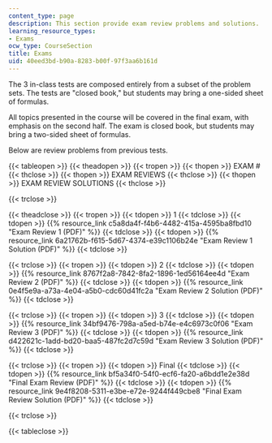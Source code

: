 ```yaml
---
content_type: page
description: This section provide exam review problems and solutions.
learning_resource_types:
- Exams
ocw_type: CourseSection
title: Exams
uid: 40eed3bd-b90a-8283-b00f-97f3aa6b161d
---
```


The 3 in-class tests are composed entirely from a subset of the problem sets. The tests are "closed book," but students may bring a one-sided sheet of formulas.

All topics presented in the course will be covered in the final exam, with emphasis on the second half. The exam is closed book, but students may bring a two-sided sheet of formulas.

Below are review problems from previous tests.

{{< tableopen >}}
{{< theadopen >}}
{{< tropen >}}
{{< thopen >}}
EXAM #
{{< thclose >}}
{{< thopen >}}
EXAM REVIEWS
{{< thclose >}}
{{< thopen >}}
EXAM REVIEW SOLUTIONS
{{< thclose >}}

{{< trclose >}}

{{< theadclose >}}
{{< tropen >}}
{{< tdopen >}}
1
{{< tdclose >}}
{{< tdopen >}}
{{% resource_link c5a8da4f-f4b6-4482-415a-4595ba8fbd10 "Exam Review 1 (PDF)" %}}
{{< tdclose >}}
{{< tdopen >}}
{{% resource_link 6a21762b-f615-5d67-4374-e39c1106b24e "Exam Review 1 Solution (PDF)" %}}
{{< tdclose >}}

{{< trclose >}}
{{< tropen >}}
{{< tdopen >}}
2
{{< tdclose >}}
{{< tdopen >}}
{{% resource_link 8767f2a8-7842-8fa2-1896-1ed56164ee4d "Exam Review 2 (PDF)" %}}
{{< tdclose >}}
{{< tdopen >}}
{{% resource_link 0e4f5e9a-a73a-4e04-a5b0-cdc60d41fc2a "Exam Review 2 Solution (PDF)" %}}
{{< tdclose >}}

{{< trclose >}}
{{< tropen >}}
{{< tdopen >}}
3
{{< tdclose >}}
{{< tdopen >}}
{{% resource_link 34bf9476-798a-a5ed-b74e-e4c6973c0f06 "Exam Review 3 (PDF)" %}}
{{< tdclose >}}
{{< tdopen >}}
{{% resource_link d422621c-1add-bd20-baa5-487fc2d7c59d "Exam Review 3 Solution (PDF)" %}}
{{< tdclose >}}

{{< trclose >}}
{{< tropen >}}
{{< tdopen >}}
Final
{{< tdclose >}}
{{< tdopen >}}
{{% resource_link bf5a34f0-54f0-ecf6-fa20-a6bdd1e2e38d "Final Exam Review (PDF)" %}}
{{< tdclose >}}
{{< tdopen >}}
{{% resource_link 9e4f8208-5311-e3be-e72e-9244f449cbe8 "Final Exam Review Solution (PDF)" %}}
{{< tdclose >}}

{{< trclose >}}

{{< tableclose >}}
